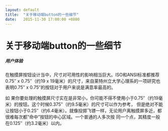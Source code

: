 ```yaml
---
layout: default
title:  "关于移动端button的一些细节"
date:   2015-11-30 17:00:00 +0800
---
```

# 关于移动端button的一些细节

##### 用户体验

在触摸屏按钮设计当中，尺寸对可用性的影响相当巨大。ISO和ANSI标准都推荐0.75″ x 0.75″（约19 x 19毫米）的尺寸，来自莱特州立大学心理系的一项研究也表明0.75″ x 0.75″的按钮对于用户来说是满意率最高的。

如 果你要处理的触摸屏尺寸实在是非常小，你可能不得不使用小于0.75″（约19毫米）的按钮。这个时候0.375″（约9.5毫米）的尺寸可以作为参考， 但是绝对不能让按钮小于0.25″（约6.4毫米）。就像投掷飞镖一样，无论用户离触摸屏多近，都很难每次都“命中”按钮的中心区域。一个普通的人多次按 同一个点，其精度一般在0.125″（约3.2毫米）以内。